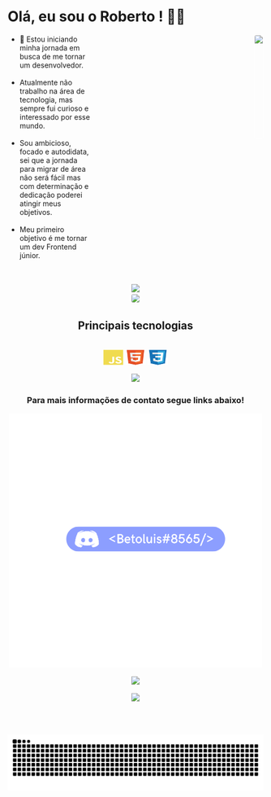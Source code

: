 # Olá, eu sou o Roberto ! 🐱‍👤
<div align="center">
    <img align="right" style="border: 1px solid white; border-radius: 4px;" height="203px" src="https://github-readme-stats.vercel.app/api?username=beto-luis&show_icons=true&custom_title=beto-luis's%20Github%20Stats&theme=tokyonight&hide_border=true">
  
  <ul align="left" style="padding-right: 340px;">
    <li>🚀 Estou iniciando minha jornada em busca de me tornar um desenvolvedor.</li><br>
    <li>Atualmente não trabalho na área de tecnologia, mas sempre fui curioso e interessado por esse mundo.</li><br>
    <li>Sou ambicioso, focado e autodidata, sei que a jornada para migrar de área não será fácil mas com determinação e dedicação poderei atingir meus objetivos.</li><br>
    <li>Meu primeiro objetivo é me tornar um dev Frontend júnior.</li><br>
  </ul>
</div>
<div align="center">
    <br>
    <div>
    <img height="160em" src="https://github-readme-stats.vercel.app/api?username=beto-luis&show_icons=true&theme=tokyonight&include_all_commits=true&count_private=true">
    <div>
     <img style="border: 1px solid white; border-radius: 4px;" height="203px" src="https://github-readme-streak-stats.herokuapp.com/?user=beto-luis&theme=tokyonight&hide_border=true">
    <br>
    
## Principais tecnologias

<div style="display: inline_block"><br>
  <img align="center" alt="Js" height="30" width="40" src="https://raw.githubusercontent.com/devicons/devicon/master/icons/javascript/javascript-plain.svg">
  <img align="center" alt="HTML" height="30" width="40" src="https://raw.githubusercontent.com/devicons/devicon/master/icons/html5/html5-original.svg">
  <img align="center" alt="CSS" height="30" width="40" src="https://raw.githubusercontent.com/devicons/devicon/master/icons/css3/css3-original.svg">
</div>
    <br>
<img height="160em" src="https://github-readme-stats.vercel.app/api/top-langs/?username=beto-luis&layout=compact&langs_count=6&theme=tokyonight">
    <br>
        
  ### Para mais informações de contato segue links abaixo!
 
<div> 
 <img src="./imagens/Button-discord.png"> 

  <a href = "mailto:robertodecarvalho0608@gmail.com"><img src="https://img.shields.io/badge/-Gmail-%23333?style=for-the-badge&logo=gmail&logoColor=white" target="_blank"></a>

  <a href="https://www.linkedin.com/" target="_blank"><img src="https://img.shields.io/badge/-LinkedIn-%230077B5?style=for-the-badge&logo=linkedin&logoColor=white" target="_blank"></a>
  
  <br><br>
  
  ![Snake animation](https://github.com/beto-luis/beto-luis/blob/output/github-contribution-grid-snake.svg)

</div>
